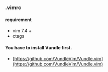 ### .vimrc

#### requirement
- vim 7.4 +
- ctags

#### You have to install Vundle first.
- [https://github.com/VundleVim/Vundle.vim](https://github.com/VundleVim/Vundle.vim)
